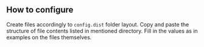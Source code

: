 ## How to configure

Create files accordingly to `config.dist` folder layout.
Copy and paste the structure of file contents listed in mentioned directory.
Fill in the values as in examples on the files themselves.

